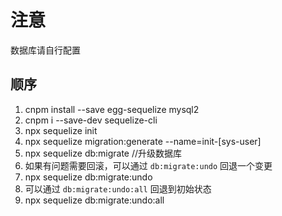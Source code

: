 # 注意

数据库请自行配置

## 顺序

1. cnpm install --save egg-sequelize mysql2
2. cnpm i --save-dev sequelize-cli
3. npx sequelize init
4. npx sequelize migration:generate --name=init-[sys-user]
5. npx sequelize db:migrate //升级数据库
6. 如果有问题需要回滚，可以通过 `db:migrate:undo` 回退一个变更
7. npx sequelize db:migrate:undo
8. 可以通过 `db:migrate:undo:all` 回退到初始状态
9. npx sequelize db:migrate:undo:all
